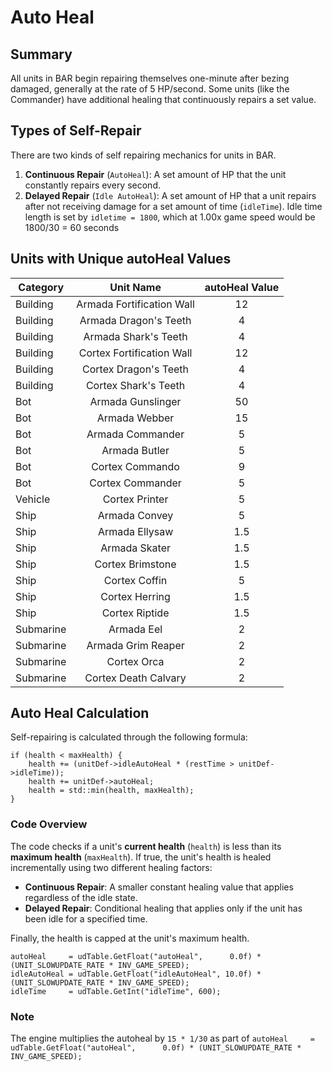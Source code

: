 # Auto Heal
## Summary
All units in BAR begin repairing themselves one-minute after bezing damaged, generally at the rate of 5 HP/second. Some units (like the Commander) have additional healing that continuously repairs a set value.

## Types of Self-Repair
There are two kinds of self repairing mechanics for units in BAR.

1.  **Continuous Repair** (`AutoHeal`): A set amount of HP that the unit constantly repairs every second.
2.  **Delayed Repair** (`Idle AutoHeal`): A set amount of HP that a unit repairs after not receiving damage for a set amount of time (`idleTime`). Idle time length is set by `idletime = 1800`, which at 1.00x game speed would be 1800/30 = 60 seconds
    
## Units with Unique autoHeal Values
| Category | Unit Name| autoHeal Value  |
|--|:-:|:-:|
|Building|Armada Fortification Wall|12|
|Building|Armada Dragon's Teeth| 4 |
| Building|Armada Shark's Teeth | 4 |
| Building|Cortex Fortification Wall | 12 |
| Building|Cortex Dragon's Teeth| 4 |
| Building|Cortex Shark's Teeth | 4 |
| Bot|Armada Gunslinger | 50 |
| Bot| Armada Webber |15 |
| Bot|Armada Commander | 5 |
| Bot|Armada Butler | 5 |
| Bot|Cortex Commando | 9 |
| Bot|Cortex Commander | 5 |
| Vehicle|Cortex Printer | 5 |
| Ship|Armada Convey | 5 |
| Ship|Armada Ellysaw | 1.5 |
| Ship| Armada Skater |1.5 |
| Ship|Cortex Brimstone | 1.5 |
| Ship|Cortex Coffin |5 |
| Ship|Cortex Herring| 1.5 |
| Ship|Cortex Riptide | 1.5 |
| Submarine|Armada Eel | 2 |
| Submarine|Armada Grim Reaper | 2 |
| Submarine|Cortex Orca| 2 |
| Submarine|Cortex Death Calvary | 2 |
     
## Auto Heal Calculation
Self-repairing is calculated through the following formula:

    if (health < maxHealth) { 
	    health += (unitDef->idleAutoHeal * (restTime > unitDef->idleTime)); 
	    health += unitDef->autoHeal; 
	    health = std::min(health, maxHealth); 
    } 

### Code Overview

The code checks if a unit's **current health** (`health`) is less than its **maximum health** (`maxHealth`). If true, the unit's health is healed incrementally using two different healing factors:

 - **Continuous Repair**: A smaller constant healing value that applies regardless of the idle state.
 - **Delayed Repair**: Conditional healing that applies only if the unit has been idle for a specified time.

Finally, the health is capped at the unit's maximum health.

	autoHeal     = udTable.GetFloat("autoHeal",      0.0f) * (UNIT_SLOWUPDATE_RATE * INV_GAME_SPEED);
	idleAutoHeal = udTable.GetFloat("idleAutoHeal", 10.0f) * (UNIT_SLOWUPDATE_RATE * INV_GAME_SPEED);
	idleTime     = udTable.GetInt("idleTime", 600);

### Note
The engine multiplies the autoheal by `15 * 1/30` as part of `autoHeal     = udTable.GetFloat("autoHeal",      0.0f) * (UNIT_SLOWUPDATE_RATE * INV_GAME_SPEED);`

